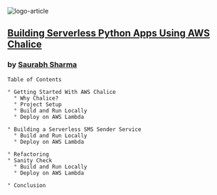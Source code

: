 ![logo-article](https://files.realpython.com/media/Building-Server-less-Apps-in-Python-for-AWS-Lambda_Watermarked.6db2342b6524.jpg)

## [Building Serverless Python Apps Using AWS Chalice](https://realpython.com/aws-chalice-serverless-python/)

### by [Saurabh Sharma](https://realpython.com/aws-chalice-serverless-python/#author)

```
Table of Contents

° Getting Started With AWS Chalice
  ° Why Chalice?
  ° Project Setup
  ° Build and Run Locally
  ° Deploy on AWS Lambda

° Building a Serverless SMS Sender Service
  ° Build and Run Locally
  ° Deploy on AWS Lambda

° Refactoring
° Sanity Check
  ° Build and Run Locally
  ° Deploy on AWS Lambda

° Conclusion
```
